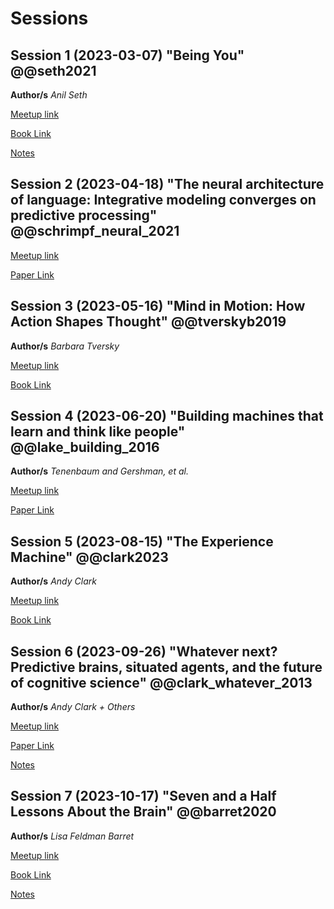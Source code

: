 # Sessions

## Session 1 (2023-03-07) "Being You" @@seth2021

**Author/s** *Anil Seth*

[Meetup link](https://www.meetup.com/san-francisco-cognitive-science-meetup-group/events/291413888/)

[Book Link](https://www.amazon.com/Being-You-New-Science-Consciousness/dp/1524742872)

[Notes](./notes/session_1.md)

## Session 2 (2023-04-18) "The neural architecture of language: Integrative modeling converges on predictive processing" @@schrimpf_neural_2021

[Meetup link](https://www.meetup.com/san-francisco-cognitive-science-meetup-group/events/292570342/)

[Paper Link](https://www.pnas.org/doi/pdf/10.1073/pnas.2105646118)

## Session 3 (2023-05-16) "Mind in Motion: How Action Shapes Thought" @@tverskyb2019

**Author/s** *Barbara Tversky*

[Meetup link](https://www.meetup.com/san-francisco-cognitive-science-meetup-group/events/292570396/)

[Book Link](https://www.amazon.com/Mind-Motion-Action-Shapes-Thought/dp/046509306X)

## Session 4 (2023-06-20) "Building machines that learn and think like people" @@lake_building_2016

**Author/s** *Tenenbaum and Gershman, et al.*

[Meetup link](https://www.meetup.com/san-francisco-cognitive-science-meetup-group/events/293684204/)

[Paper Link](https://arxiv.org/abs/1604.00289)

## Session 5 (2023-08-15) "The Experience Machine" @@clark2023

**Author/s** *Andy Clark*

[Meetup link](https://www.meetup.com/san-francisco-cognitive-science-meetup-group/events/293684215/)

[Book Link](https://www.amazon.com/Experience-Machine-Minds-Predict-Reality/dp/1524748455)


## Session 6 (2023-09-26) "Whatever next? Predictive brains, situated agents, and the future of cognitive science" @@clark_whatever_2013

**Author/s** *Andy Clark + Others*

[Meetup link](https://www.meetup.com/san-francisco-cognitive-science-meetup-group/events/294399059/)

[Paper Link](https://www.cambridge.org/core/services/aop-cambridge-core/content/view/33542C736E17E3D1D44E8D03BE5F4CD9/S0140525X12000477a.pdf/div-class-title-whatever-next-predictive-brains-situated-agents-and-the-future-of-cognitive-science-div.pdf)

[Notes](./notes/session_6.md)


## Session 7 (2023-10-17) "Seven and a Half Lessons About the Brain" @@barret2020


**Author/s** *Lisa Feldman Barret*

[Meetup link](https://www.meetup.com/san-francisco-cognitive-science-meetup-group/events/295498934/)

[Book Link](https://www.amazon.com/Seven-Half-Lessons-About-Brain/dp/035864559X/ref=sr_1_3?crid=MP8NKCU5JSAQ&keywords=feldman+barrett&qid=1691874145&s=books&sprefix=feldmand+barre%2Cstripbooks%2C318&sr=1-3)

[Notes](./notes/session_7.md)

